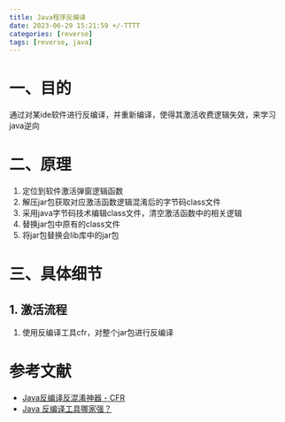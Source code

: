 ```yaml
---
title: Java程序反编译
date: 2023-06-29 15:21:59 +/-TTTT
categories: [reverse]
tags: [reverse, java]
---
```


# 一、目的
通过对某ide软件进行反编译，并重新编译，使得其激活收费逻辑失效，来学习java逆向

# 二、原理
1. 定位到软件激活弹窗逻辑函数
2. 解压jar包获取对应激活函数逻辑混淆后的字节码class文件
3. 采用java字节码技术编辑class文件，清空激活函数中的相关逻辑
4. 替换jar包中原有的class文件
5. 将jar包替换会lib库中的jar包

# 三、具体细节
## 1. 激活流程
1. 使用反编译工具cfr，对整个jar包进行反编译

# 参考文献
- [Java反编译反混淆神器 - CFR](https://www.cnblogs.com/somefuture/p/14009915.html)
- [Java 反编译工具哪家强？](https://juejin.cn/post/6963830468638670856)